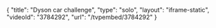 {
    "title": "Dyson car challenge",
    "type": "solo",
    "layout": "iframe-static",
    "videoId": "3784292",
    "url": "\/tvpembed\/3784292"
}